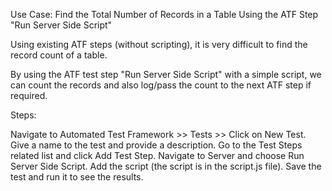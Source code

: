 Use Case: Find the Total Number of Records in a Table Using the ATF Step "Run Server Side Script"

Using existing ATF steps (without scripting), it is very difficult to find the record count of a table.

By using the ATF test step "Run Server Side Script" with a simple script, we can count the records and also log/pass the count to the next ATF step if required.

Steps:

Navigate to Automated Test Framework >> Tests >> Click on New Test.
Give a name to the test and provide a description.
Go to the Test Steps related list and click Add Test Step.
Navigate to Server and choose Run Server Side Script.
Add the script (the script is in the script.js file).
Save the test and run it to see the results.
